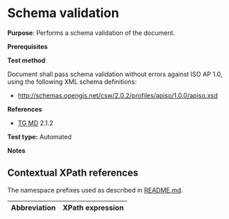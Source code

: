 # Schema validation

**Purpose**: Performs a schema validation of the document.

**Prerequisites**

**Test method**

Document shall pass schema validation without errors against ISO AP 1.0, using the following XML schema definitions:

* http://schemas.opengis.net/csw/2.0.2/profiles/apiso/1.0.0/apiso.xsd

**References**	 

* [TG MD](README.md#ref_TG_MD) 2.1.2


**Test type:** Automated

**Notes**

## Contextual XPath references

The namespace prefixes used as described in [README.md](README.md#namespaces).

Abbreviation                                               |  XPath expression
---------------------------------------------------------- | -------------------------------------------------------------------------
